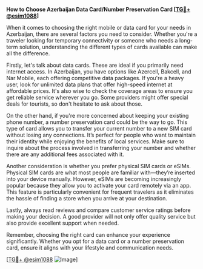 **How to Choose Azerbaijan Data Card/Number Preservation Card [[TG💪+ @esim1088](https://t.me/s/esim1088)]**

When it comes to choosing the right mobile or data card for your needs in Azerbaijan, there are several factors you need to consider. Whether you're a traveler looking for temporary connectivity or someone who needs a long-term solution, understanding the different types of cards available can make all the difference.

Firstly, let's talk about data cards. These are ideal if you primarily need internet access. In Azerbaijan, you have options like Azercell, Bakcell, and Nar Mobile, each offering competitive data packages. If you're a heavy user, look for unlimited data plans that offer high-speed internet at affordable prices. It's also wise to check the coverage areas to ensure you get reliable service wherever you go. Some providers might offer special deals for tourists, so don't hesitate to ask about those.

On the other hand, if you're more concerned about keeping your existing phone number, a number preservation card could be the way to go. This type of card allows you to transfer your current number to a new SIM card without losing any connections. It’s perfect for people who want to maintain their identity while enjoying the benefits of local services. Make sure to inquire about the process involved in transferring your number and whether there are any additional fees associated with it.

Another consideration is whether you prefer physical SIM cards or eSIMs. Physical SIM cards are what most people are familiar with—they’re inserted into your device manually. However, eSIMs are becoming increasingly popular because they allow you to activate your card remotely via an app. This feature is particularly convenient for frequent travelers as it eliminates the hassle of finding a store when you arrive at your destination.

Lastly, always read reviews and compare customer service ratings before making your decision. A good provider will not only offer quality service but also provide excellent support when needed. 

Remember, choosing the right card can enhance your experience significantly. Whether you opt for a data card or a number preservation card, ensure it aligns with your lifestyle and communication needs.

[[TG💪+ @esim1088](https://t.me/s/esim1088) ![Image](https://i.postimg.cc/Y0z9fWf4/image.png)]